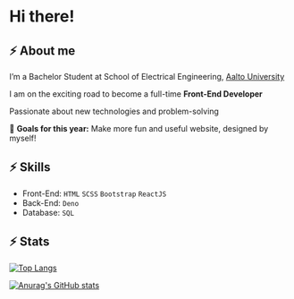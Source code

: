 # Hi there!

## ⚡ About me
I’m a Bachelor Student at School of Electrical Engineering, [Aalto University](https://www.aalto.fi/en)

I am on the exciting road to become a full-time **Front-End Developer**

Passionate about new technologies and problem-solving

🔭 **Goals for this year:** Make more fun and useful website, designed by myself!

## ⚡ Skills

- Front-End: `HTML` `SCSS` `Bootstrap` `ReactJS` 
- Back-End: `Deno`
- Database: `SQL`

## ⚡ Stats
[![Top Langs](https://github-readme-stats.vercel.app/api/top-langs/?username=TheLondonEye700&layout=compact)](https://github.com/anuraghazra/github-readme-stats)

[![Anurag's GitHub stats](https://github-readme-stats.vercel.app/api?username=TheLondonEye700&count_private=true)](https://github.com/anuraghazra/github-readme-stats)


<!--
**TheLondonEye700/TheLondonEye700** is a ✨ _special_ ✨ repository because its `README.md` (this file) appears on your GitHub profile.

Here are some ideas to get you started:

- 🔭 I’m currently working on ...
- 🌱 I’m currently learning ...
- 👯 I’m looking to collaborate on ...
- 🤔 I’m looking for help with ...
- 💬 Ask me about ...
- 📫 How to reach me: ...
- 😄 Pronouns: ...
- ⚡ Fun fact: ...
-->
